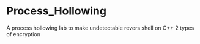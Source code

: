 # Process_Hollowing
A process hollowing lab to make undetectable revers shell on C++ 2 types of encryption
